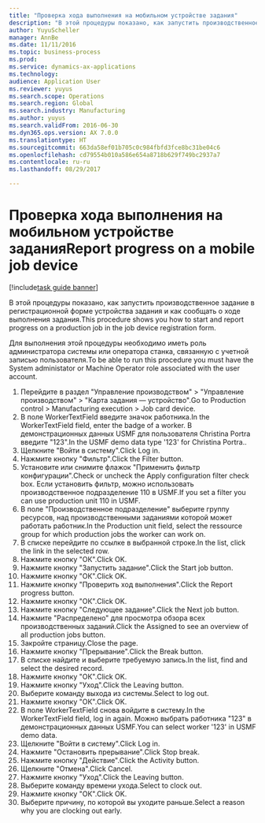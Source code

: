 ```yaml
--- 
title: "Проверка хода выполнения на мобильном устройстве задания"
description: "В этой процедуры показано, как запустить производственное задание в регистрационной форме устройства задания и как сообщать о ходе выполнения задания."
author: YuyuScheller
manager: AnnBe
ms.date: 11/11/2016
ms.topic: business-process
ms.prod: 
ms.service: dynamics-ax-applications
ms.technology: 
audience: Application User
ms.reviewer: yuyus
ms.search.scope: Operations
ms.search.region: Global
ms.search.industry: Manufacturing
ms.author: yuyus
ms.search.validFrom: 2016-06-30
ms.dyn365.ops.version: AX 7.0.0
ms.translationtype: HT
ms.sourcegitcommit: 663da58ef01b705c0c984fbfd3fce8bc31be04c6
ms.openlocfilehash: cd79554b010a586e654a8718b629f749bc2937a7
ms.contentlocale: ru-ru
ms.lasthandoff: 08/29/2017

---
```

# <a name="report-progress-on-a-mobile-job-device"></a><span data-ttu-id="95fbb-103">Проверка хода выполнения на мобильном устройстве задания</span><span class="sxs-lookup"><span data-stu-id="95fbb-103">Report progress on a mobile job device</span></span>

[!include[task guide banner](../../includes/task-guide-banner.md)]

<span data-ttu-id="95fbb-104">В этой процедуры показано, как запустить производственное задание в регистрационной форме устройства задания и как сообщать о ходе выполнения задания.</span><span class="sxs-lookup"><span data-stu-id="95fbb-104">This procedure shows you how to start and report progress on a production job in the job device registration form.</span></span>



<span data-ttu-id="95fbb-105">Для выполнения этой процедуры необходимо иметь роль администратора системы или оператора станка, связанную с учетной записью пользователя.</span><span class="sxs-lookup"><span data-stu-id="95fbb-105">To be able to run this procedure you must have the System administator or Machine Operator role associated with the user account.</span></span>

1. <span data-ttu-id="95fbb-106">Перейдите в раздел "Управление производством" > "Управление производством" > "Карта задания — устройство".</span><span class="sxs-lookup"><span data-stu-id="95fbb-106">Go to Production control > Manufacturing execution > Job card device.</span></span>
2. <span data-ttu-id="95fbb-107">В поле WorkerTextField введите значок работника.</span><span class="sxs-lookup"><span data-stu-id="95fbb-107">In the WorkerTextField field, enter the badge of a worker.</span></span> <span data-ttu-id="95fbb-108">В демонстрационных данных USMF для пользователя Christina Portra введите "123".</span><span class="sxs-lookup"><span data-stu-id="95fbb-108">In the USMF demo data type '123' for Christina Portra..</span></span>
3. <span data-ttu-id="95fbb-109">Щелкните "Войти в систему".</span><span class="sxs-lookup"><span data-stu-id="95fbb-109">Click Log in.</span></span>
4. <span data-ttu-id="95fbb-110">Нажмите кнопку "Фильтр".</span><span class="sxs-lookup"><span data-stu-id="95fbb-110">Click the Filter button.</span></span>
5. <span data-ttu-id="95fbb-111">Установите или снимите флажок "Применить фильтр конфигурации".</span><span class="sxs-lookup"><span data-stu-id="95fbb-111">Check or uncheck the Apply configuration filter check box.</span></span> <span data-ttu-id="95fbb-112">Если установить фильтр, можно использовать производственное подразделение 110 в USMF.</span><span class="sxs-lookup"><span data-stu-id="95fbb-112">If you set a filter you can use production unit 110 in USMF.</span></span>
6. <span data-ttu-id="95fbb-113">В поле "Производственное подразделение" выберите группу ресурсов, над производственными заданиями которой может работать работник.</span><span class="sxs-lookup"><span data-stu-id="95fbb-113">In the Production unit field, select the ressource group for which production jobs the worker can work on.</span></span>
7. <span data-ttu-id="95fbb-114">В списке перейдите по ссылке в выбранной строке.</span><span class="sxs-lookup"><span data-stu-id="95fbb-114">In the list, click the link in the selected row.</span></span>
8. <span data-ttu-id="95fbb-115">Нажмите кнопку "OК".</span><span class="sxs-lookup"><span data-stu-id="95fbb-115">Click OK.</span></span>
9. <span data-ttu-id="95fbb-116">Нажмите кнопку "Запустить задание".</span><span class="sxs-lookup"><span data-stu-id="95fbb-116">Click the Start job button.</span></span>
10. <span data-ttu-id="95fbb-117">Нажмите кнопку "OК".</span><span class="sxs-lookup"><span data-stu-id="95fbb-117">Click OK.</span></span>
11. <span data-ttu-id="95fbb-118">Нажмите кнопку "Проверить ход выполнения".</span><span class="sxs-lookup"><span data-stu-id="95fbb-118">Click the Report progress button.</span></span>
12. <span data-ttu-id="95fbb-119">Нажмите кнопку "OК".</span><span class="sxs-lookup"><span data-stu-id="95fbb-119">Click OK.</span></span>
13. <span data-ttu-id="95fbb-120">Нажмите кнопку "Следующее задание".</span><span class="sxs-lookup"><span data-stu-id="95fbb-120">Click the Next job button.</span></span>
14. <span data-ttu-id="95fbb-121">Нажмите "Распределено" для просмотра обзора всех производственных заданий.</span><span class="sxs-lookup"><span data-stu-id="95fbb-121">Click the Assigned to see an overview of all production jobs button.</span></span>
15. <span data-ttu-id="95fbb-122">Закройте страницу.</span><span class="sxs-lookup"><span data-stu-id="95fbb-122">Close the page.</span></span>
16. <span data-ttu-id="95fbb-123">Нажмите кнопку "Прерывание".</span><span class="sxs-lookup"><span data-stu-id="95fbb-123">Click the Break button.</span></span>
17. <span data-ttu-id="95fbb-124">В списке найдите и выберите требуемую запись.</span><span class="sxs-lookup"><span data-stu-id="95fbb-124">In the list, find and select the desired record.</span></span>
18. <span data-ttu-id="95fbb-125">Нажмите кнопку "OК".</span><span class="sxs-lookup"><span data-stu-id="95fbb-125">Click OK.</span></span>
19. <span data-ttu-id="95fbb-126">Нажмите кнопку "Уход".</span><span class="sxs-lookup"><span data-stu-id="95fbb-126">Click the Leaving button.</span></span>
20. <span data-ttu-id="95fbb-127">Выберите команду выхода из системы.</span><span class="sxs-lookup"><span data-stu-id="95fbb-127">Select to log out.</span></span>
21. <span data-ttu-id="95fbb-128">Нажмите кнопку "OК".</span><span class="sxs-lookup"><span data-stu-id="95fbb-128">Click OK.</span></span>
22. <span data-ttu-id="95fbb-129">В поле WorkerTextField снова войдите в систему.</span><span class="sxs-lookup"><span data-stu-id="95fbb-129">In the WorkerTextField field, log in again.</span></span> <span data-ttu-id="95fbb-130">Можно выбрать работника "123" в демонстрационных данных USMF.</span><span class="sxs-lookup"><span data-stu-id="95fbb-130">You can select worker '123' in USMF demo data.</span></span>
23. <span data-ttu-id="95fbb-131">Щелкните "Войти в систему".</span><span class="sxs-lookup"><span data-stu-id="95fbb-131">Click Log in.</span></span>
24. <span data-ttu-id="95fbb-132">Нажмите "Остановить прерывание".</span><span class="sxs-lookup"><span data-stu-id="95fbb-132">Click Stop break.</span></span>
25. <span data-ttu-id="95fbb-133">Нажмите кнопку "Действие".</span><span class="sxs-lookup"><span data-stu-id="95fbb-133">Click the Activity button.</span></span>
26. <span data-ttu-id="95fbb-134">Щелкните "Отмена".</span><span class="sxs-lookup"><span data-stu-id="95fbb-134">Click Cancel.</span></span>
27. <span data-ttu-id="95fbb-135">Нажмите кнопку "Уход".</span><span class="sxs-lookup"><span data-stu-id="95fbb-135">Click the Leaving button.</span></span>
28. <span data-ttu-id="95fbb-136">Выберите команду времени ухода.</span><span class="sxs-lookup"><span data-stu-id="95fbb-136">Select to clock out.</span></span>
29. <span data-ttu-id="95fbb-137">Нажмите кнопку "OК".</span><span class="sxs-lookup"><span data-stu-id="95fbb-137">Click OK.</span></span>
30. <span data-ttu-id="95fbb-138">Выберите причину, по которой вы уходите раньше.</span><span class="sxs-lookup"><span data-stu-id="95fbb-138">Select a reason why you are clocking out early.</span></span>


